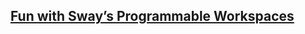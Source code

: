 ## [Fun with Sway’s Programmable Workspaces](https://who.ldelossa.is/posts/sway-programmable-workspaces/)
